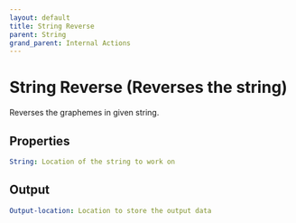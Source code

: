 ```yaml
---
layout: default
title: String Reverse
parent: String
grand_parent: Internal Actions
---
```

# String Reverse (Reverses the string)
Reverses the graphemes in given string.

## Properties
```yaml
String: Location of the string to work on
```

## Output
```yaml
Output-location: Location to store the output data
```
